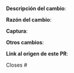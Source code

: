 **Descripción del cambio**:

<!--Aqui puedes resumir los cambios que hiciste-->

**Razón del cambio**:

<!--Escribe aqui la razón del cambio-->

**Captura**:

<!--Aqui puedes capturar una imagen o gif que evidencie el cambio realizado-->

**Otros cambios**:

<!--Siempre es recomendable enviar un PR de un solo cambio, pero si realizaste algun cambio no relacionado a este PULL REQUEST, describelo aqui.-->

**Link al origen de este PR**:

<!-- Si este pull request resuelve un issue, añade el numero identificador del issue despues del signo '#' en la linea a continuacion-->

Closes #

